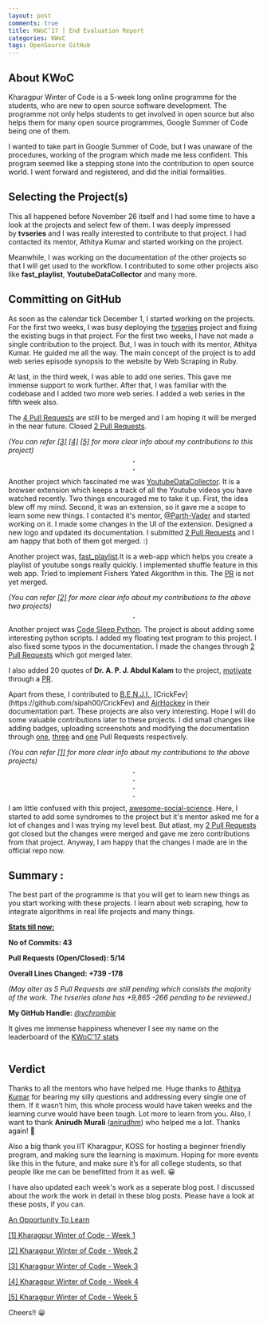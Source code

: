 ```yaml
---
layout: post
comments: true
title: KWoC’17 | End Evaluation Report
categories: KWoC
tags: OpenSource GitHub
---
```

## About KWoC

Kharagpur Winter of Code is a 5-week long online programme for the students, who are new to open source software development. The programme not only helps students to get involved in open source but also helps them for many open source programmes, Google Summer of Code being one of them.

I wanted to take part in Google Summer of Code, but I was unaware of the procedures, working of the program which made me less confident. This program seemed like a stepping stone into the contribution to open source world. I went forward and registered, and did the initial formalities.

## Selecting the Project(s)

This all happened before November 26 itself and I had some time to have a look at the projects and select few of them. I was deeply impressed by **tvseries** and I was really interested to contribute to that project. I had contacted its mentor, Athitya Kumar and started working on the project.

Meanwhile, I was working on the documentation of the other projects so that I will get used to the workflow. I contributed to some other projects also like **fast_playlist**, **YoutubeDataCollector** and many more.

## Committing on GitHub

As soon as the calendar tick December 1, I started working on the projects. For the first two weeks, I was busy deploying the [tvseries](https://github.com/athityakumar/tvseries) project and fixing the existing bugs in that project. For the first two weeks, I have not made a single contribution to the project. But, I was in touch with its mentor, Athitya Kumar. He guided me all the way. The main concept of the project is to add web series episode synopsis to the website by Web Scraping in Ruby.

At last, in the third week, I was able to add one series. This gave me immense support to work further. After that, I was familiar with the codebase and I added two more web series. I added a web series in the fifth week also.

The [4 Pull Requests](https://github.com/athityakumar/tvseries/pulls/vchrombie) are still to be merged and I am hoping it will be merged in the near future. Closed [2 Pull Requests](https://github.com/athityakumar/tvseries/pulls?q=is%3Apr+author%3Avchrombie+is%3Aclosed).

*(You can refer [[3]](/blog/kwoc/2017/12/22/kwoc-week3/) [[4]](/blog/kwoc/2017/12/28/kwoc-week4/) [[5]](/blog/kwoc/2018/01/04/kwoc-week5/) for more clear info about my contributions to this project)*

<p align="center">
  <img title="First four are the series that I have added" src="/blog/public/img/kwoc-end1.png" alt="" style="border: 1px solid">
</p>

<p align="center">
  <img title="A Look of the Narcos series." src="/blog/public/img/kwoc-end2.png" alt="" style="border: 1px solid">
</p>

Another project which fascinated me was [YoutubeDataCollector](https://github.com/Parth-Vader/YoutubeDataCollector). It is a browser extension which keeps a track of all the Youtube videos you have watched recently. Two things encouraged me to take it up. First, the idea blew off my mind. Second, it was an extension, so it gave me a scope to learn some new things. I contacted it's mentor, [@Parth-Vader](https://github.com/Parth-Vader) and started working on it. I made some changes in the UI of the extension. Designed a new logo and updated its documentation. I submitted [2 Pull Requests](https://github.com/Parth-Vader/YoutubeDataCollector/pulls?q=is%3Apr+author%3Avchrombie) and I am happy that both of them got merged. :)

Another project was, [fast_playlist](https://github.com/udiboy1209/fast_playlist).It is a web-app which helps you create a playlist of youtube songs really quickly. I implemented shuffle feature in this web app. Tried to implement Fishers Yated Akgorithm in this. The [PR](https://github.com/udiboy1209/fast_playlist/pulls/vchrombie) is not yet merged.

*(You can refer [[2]](/blog/kwoc/2017/12/16/kwoc-week2/) for more clear info about my contributions to the above two projects)*

<p align="center">
  <img title="Implememting the shuffle feature.." src="/blog/public/img/kwoc-end3.jpg" alt="" style="border: 1px solid">
</p>

Another project was [Code Sleep Python](https://github.com/prateekiiest/Code-Sleep-Python). The project is about adding some interesting python scripts. I added my floating text program to this project. I also fixed some typos in the documentation. I made the changes through [2 Pull Requests](https://github.com/prateekiiest/Code-Sleep-Python/pulls?q=is%3Apr+author%3Avchrombie) which got merged later.

I also added 20 quotes of **Dr. A. P. J. Abdul Kalam** to the project, [motivate](https://github.com/mubaris/motivate) through a [PR](https://github.com/mubaris/motivate/pulls?q=is%3Apr+author%3Avchrombie).

Apart from these, I contributed to [B.E.N.J.I.](https://github.com/the-ethan-hunt/B.E.N.J.I.), [CrickFev](https://github.com/sipah00/CrickFev) and [AirHockey](https://github.com/NITDgpOS/AirHockey) in their documentation part. These projects are also very interesting. Hope I will do some valuable contributions later to these projects. I did small changes like adding badges, uploading screenshots and modifying the documentation through [one](https://github.com/the-ethan-hunt/B.E.N.J.I./pulls?q=is%3Apr+author%3Avchrombie), [three](https://github.com/sipah00/CrickFev/pulls?q=is%3Apr+author%3Avchrombie) and [one](https://github.com/NITDgpOS/AirHockey/pulls?q=is%3Apr+author%3Avchrombie) Pull Requests respectively.

*(You can refer [[1]](/blog/kwoc/2017/12/07/kwoc-week1) for more clear info about my contributions to the above projects)*

<p align="center">
  <img title="Quotes that I have added.." src="/blog/public/img/kwoc-end4.png" alt="" style="border: 1px solid">
</p>
<p align="center">
  <img title="Badges I designed.." src="/blog/public/img/kwoc-end5.png" alt="" style="border: 1px solid">
</p>
<p align="center">
  <img title="documentation showing my contribution.." src="/blog/public/img/kwoc-end6.png" alt="" style="border: 1px solid">
</p>
<p align="center">
  <img title="floating text program I have added.." src="/blog/public/img/kwoc-end7.png" alt="" style="border: 1px solid">
</p>

I am little confused with this project, [awesome-social-science](https://github.com/icyflame/awesome-social-science). Here, I started to add some syndromes to the project but it's mentor asked me for a lot of changes and I was trying my level best. But atlast, my [2 Pull Requests](https://github.com/icyflame/awesome-social-science/pulls?q=is%3Apr+author%3Avchrombie) got closed but the changes were merged and gave me zero contributions from that project. Anyway, I am happy that the changes I made are in the official repo now.

## Summary :

The best part of the programme is that you will get to learn new things as you start working with these projects. I learn about web scraping, how to integrate algorithms in real life projects and many things.

<span style="text-decoration: underline;">**Stats till now:**</span>

**No of Commits: 43**

**Pull Requests (Open/Closed): 5/14**

**Overall Lines Changed: +739 -178**

*(May alter as 5 Pull Requests are still pending which consists the majority of the work. The tvseries alone has +9,865 -266 pending to be reviewed.)*

**My GitHub Handle:** _[@vchrombie](https://github.com/vchrombie)_

It gives me immense happiness whenever I see my name on the leaderboard of the [KWoC'17 stats](https://kwoc.kossiitkgp.in/stats)

<p align="center">
  <img title="Statistics of KWoC'17" src="/blog/public/img/kwoc-end8.png" alt="">
</p>

## Verdict

Thanks to all the mentors who have helped me. Huge thanks to <a href="">[Athitya Kumar](https://www.facebook.com/athitya.kumar?fref=ts) for bearing my silly questions and addressing every single one of them. If it wasn’t him, this whole process would have taken weeks and the learning curve would have been tough. Lot more to learn from you. Also, I want to thank **Anirudh Murali** (<a href="">[anirudhm](https://www.facebook.com/anirudh.en)) who helped me a lot. Thanks again! 🙂

Also a big thank you IIT Kharagpur, KOSS for hosting a beginner friendly program, and making sure the learning is maximum. Hoping for more events like this in the future, and make sure it’s for all college students, so that people like me can be benefitted from it as well. 😀

I have also updated each week's work as a seperate blog post. I discussed about the work the work in detail in these blog posts. Please have a look at these posts, if you can.

[An Opportunity To Learn](/blog/kwoc/2017/12/05/kwoc-intro/)

[[1] Kharagpur Winter of Code - Week 1](/blog/kwoc/2017/12/07/kwoc-week1/)

[[2] Kharagpur Winter of Code - Week 2](/blog/kwoc/2017/12/16/kwoc-week2/)

[[3] Kharagpur Winter of Code - Week 3](/blog/kwoc/2017/12/22/kwoc-week3/)

[[4] Kharagpur Winter of Code - Week 4](/blog/kwoc/2017/12/28/kwoc-week4/)

[[5] Kharagpur Winter of Code - Week 5](/blog/kwoc/2018/01/04/kwoc-week5/)

Cheers!! 😀
